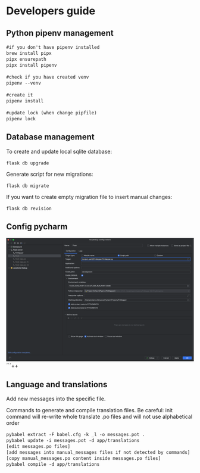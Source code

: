 # Developers guide

## Python pipenv management

````
#if you don't have pipenv installed
brew install pipx
pipx ensurepath
pipx install pipenv

#check if you have created venv
pipenv --venv

#create it
pipenv install

#update lock (when change pipfile)
pipenv lock
````


## Database management

To create and update local sqlite database:

````
flask db upgrade
````

Generate script for new migrations:

````
flask db migrate
````

If you want to create empty migration file to insert manual changes:

````
flask db revision
````

## Config pycharm

![Pycharm run configuration](doc_img/flask_run_config_pycharm.png?raw=true "Pycharm run config")
´`´++

## Language and translations

Add new messages into the specific file.

Commands to generate and compile translation files. Be careful: init command will re-write whole translate
.po files and will not use alphabetical order

````
pybabel extract -F babel.cfg -k _l -o messages.pot .
pybabel update -i messages.pot -d app/translations
[edit messages.po files]
[add messages into manual_messages files if not detected by commands]
[copy manual_messages.po content inside messages.po files]
pybabel compile -d app/translations
````


